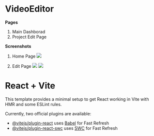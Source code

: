 # VideoEditor

**Pages**

1. Main Dashborad
2. Project Edit Page

**Screenshots**

1. Home Page
   ![](/assets/screenshots/home.png)

2. Edit Page
   ![](/assets/screenshots/Edit.png)
   ![](/assets/screenshots/Edit2.png)

# React + Vite

This template provides a minimal setup to get React working in Vite with HMR and some ESLint rules.

Currently, two official plugins are available:

- [@vitejs/plugin-react](https://github.com/vitejs/vite-plugin-react/blob/main/packages/plugin-react/README.md) uses [Babel](https://babeljs.io/) for Fast Refresh
- [@vitejs/plugin-react-swc](https://github.com/vitejs/vite-plugin-react-swc) uses [SWC](https://swc.rs/) for Fast Refresh
